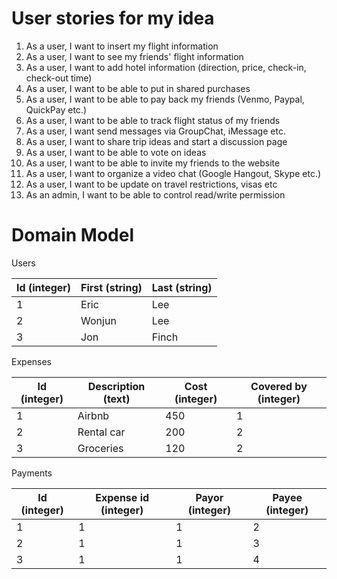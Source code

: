# User stories for my idea

1. As a user, I want to insert my flight information
2. As a user, I want to see my friends' flight information
3. As a user, I want to add hotel information (direction, price, check-in, check-out time)
4. As a user, I want to be able to put in shared purchases
5. As a user, I want to be able to pay back my friends (Venmo, Paypal, QuickPay etc.)
6. As a user, I want to be able to track flight status of my friends
7. As a user, I want send messages via GroupChat, iMessage etc.
8. As a user, I want to share trip ideas and start a discussion page
9. As a user, I want to be able to vote on ideas
10. As a user, I want to be able to invite my friends to the website
11. As a user, I want to organize a video chat (Google Hangout, Skype etc.)
12. As a user, I want to be update on travel restrictions, visas etc
13. As an admin, I want to be able to control read/write permission

# Domain Model
Users

| Id (integer) | First (string) | Last (string) |
| ------------ | -------------- | ------------- | 
| 1            | Eric           | Lee           |
| 2            | Wonjun         | Lee           |      
| 3            | Jon            | Finch         | 

Expenses

| Id (integer) | Description (text) | Cost (integer) | Covered by (integer) |
| ------------ | ------------------ | -------------- | -------------------- |
| 1            | Airbnb             | 450            | 1                    |
| 2            | Rental car         | 200            | 2                    |  
| 3            | Groceries          | 120            | 2                    |

Payments

| Id (integer) | Expense id (integer) | Payor (integer) | Payee (integer) |
| ------------ | -------------------- | --------------- | --------------- |
| 1            | 1                    | 1               | 2               |
| 2            | 1                    | 1               | 3               |  
| 3            | 1                    | 1               | 4               |
